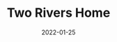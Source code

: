 ---
layout: photo_set
title: Two Rivers Home
directory_name: two_rivers_home
permalink: /two_rivers_home/
description: "An example photo gallery."
thumbnail_photo: 
date: "2022-01-25"

photos:
    set: two_rivers_home
    size: 3
---